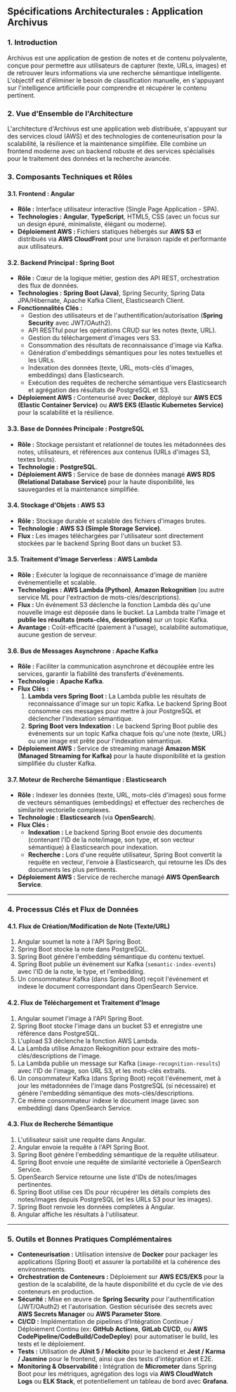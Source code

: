 
## Spécifications Architecturales : Application Archivus

### 1. Introduction

Archivus est une application de gestion de notes et de contenu polyvalente, conçue pour permettre aux utilisateurs de capturer (texte, URLs, images) et de retrouver leurs informations via une recherche sémantique intelligente. L'objectif est d'éliminer le besoin de classification manuelle, en s'appuyant sur l'intelligence artificielle pour comprendre et récupérer le contenu pertinent.

### 2. Vue d'Ensemble de l'Architecture

L'architecture d'Archivus est une application web distribuée, s'appuyant sur des services cloud (AWS) et des technologies de conteneurisation pour la scalabilité, la résilience et la maintenance simplifiée. Elle combine un frontend moderne avec un backend robuste et des services spécialisés pour le traitement des données et la recherche avancée.


### 3. Composants Techniques et Rôles

#### 3.1. Frontend : Angular

* **Rôle :** Interface utilisateur interactive (Single Page Application - SPA).
* **Technologies :** **Angular**, **TypeScript**, HTML5, CSS (avec un focus sur un design épuré, minimaliste, élégant ou moderne).
* **Déploiement AWS :** Fichiers statiques hébergés sur **AWS S3** et distribués via **AWS CloudFront** pour une livraison rapide et performante aux utilisateurs.

#### 3.2. Backend Principal : Spring Boot

* **Rôle :** Cœur de la logique métier, gestion des API REST, orchestration des flux de données.
* **Technologies :** **Spring Boot (Java)**, Spring Security, Spring Data JPA/Hibernate, Apache Kafka Client, Elasticsearch Client.
* **Fonctionnalités Clés :**
    * Gestion des utilisateurs et de l'authentification/autorisation (**Spring Security** avec JWT/OAuth2).
    * API RESTful pour les opérations CRUD sur les notes (texte, URL).
    * Gestion du téléchargement d'images vers S3.
    * Consommation des résultats de reconnaissance d'image via Kafka.
    * Génération d'embeddings sémantiques pour les notes textuelles et les URLs.
    * Indexation des données (texte, URL, mots-clés d'images, embeddings) dans Elasticsearch.
    * Exécution des requêtes de recherche sémantique vers Elasticsearch et agrégation des résultats de PostgreSQL et S3.
* **Déploiement AWS :** Conteneurisé avec **Docker**, déployé sur **AWS ECS (Elastic Container Service)** ou **AWS EKS (Elastic Kubernetes Service)** pour la scalabilité et la résilience.

#### 3.3. Base de Données Principale : PostgreSQL

* **Rôle :** Stockage persistant et relationnel de toutes les métadonnées des notes, utilisateurs, et références aux contenus (URLs d'images S3, textes bruts).
* **Technologie :** **PostgreSQL**.
* **Déploiement AWS :** Service de base de données managé **AWS RDS (Relational Database Service)** pour la haute disponibilité, les sauvegardes et la maintenance simplifiée.

#### 3.4. Stockage d'Objets : AWS S3

* **Rôle :** Stockage durable et scalable des fichiers d'images brutes.
* **Technologie :** **AWS S3 (Simple Storage Service)**.
* **Flux :** Les images téléchargées par l'utilisateur sont directement stockées par le backend Spring Boot dans un bucket S3.

#### 3.5. Traitement d'Image Serverless : AWS Lambda

* **Rôle :** Exécuter la logique de reconnaissance d'image de manière événementielle et scalable.
* **Technologies :** **AWS Lambda (Python)**, **Amazon Rekognition** (ou autre service ML pour l'extraction de mots-clés/descriptions).
* **Flux :** Un événement S3 déclenche la fonction Lambda dès qu'une nouvelle image est déposée dans le bucket. La Lambda traite l'image et **publie les résultats (mots-clés, descriptions)** sur un topic Kafka.
* **Avantage :** Coût-efficacité (paiement à l'usage), scalabilité automatique, aucune gestion de serveur.

#### 3.6. Bus de Messages Asynchrone : Apache Kafka

* **Rôle :** Faciliter la communication asynchrone et découplée entre les services, garantir la fiabilité des transferts d'événements.
* **Technologie :** **Apache Kafka**.
* **Flux Clés :**
    1.  **Lambda vers Spring Boot :** La Lambda publie les résultats de reconnaissance d'image sur un topic Kafka. Le backend Spring Boot consomme ces messages pour mettre à jour PostgreSQL et déclencher l'indexation sémantique.
    2.  **Spring Boot vers Indexation :** Le backend Spring Boot publie des événements sur un topic Kafka chaque fois qu'une note (texte, URL) ou une image est prête pour l'indexation sémantique.
* **Déploiement AWS :** Service de streaming managé **Amazon MSK (Managed Streaming for Kafka)** pour la haute disponibilité et la gestion simplifiée du cluster Kafka.

#### 3.7. Moteur de Recherche Sémantique : Elasticsearch

* **Rôle :** Indexer les données (texte, URL, mots-clés d'images) sous forme de vecteurs sémantiques (embeddings) et effectuer des recherches de similarité vectorielle complexes.
* **Technologie :** **Elasticsearch** (via **OpenSearch**).
* **Flux Clés :**
    * **Indexation :** Le backend Spring Boot envoie des documents (contenant l'ID de la note/image, son type, et son vecteur sémantique) à Elasticsearch pour indexation.
    * **Recherche :** Lors d'une requête utilisateur, Spring Boot convertit la requête en vecteur, l'envoie à Elasticsearch, qui retourne les IDs des documents les plus pertinents.
* **Déploiement AWS :** Service de recherche managé **AWS OpenSearch Service**.

---

### 4. Processus Clés et Flux de Données

#### 4.1. Flux de Création/Modification de Note (Texte/URL)

1.  Angular soumet la note à l'API Spring Boot.
2.  Spring Boot stocke la note dans PostgreSQL.
3.  Spring Boot génère l'embedding sémantique du contenu textuel.
4.  Spring Boot publie un événement sur Kafka (`semantic-index-events`) avec l'ID de la note, le type, et l'embedding.
5.  Un consommateur Kafka (dans Spring Boot) reçoit l'événement et indexe le document correspondant dans OpenSearch Service.

#### 4.2. Flux de Téléchargement et Traitement d'Image

1.  Angular soumet l'image à l'API Spring Boot.
2.  Spring Boot stocke l'image dans un bucket S3 et enregistre une référence dans PostgreSQL.
3.  L'upload S3 déclenche la fonction AWS Lambda.
4.  La Lambda utilise Amazon Rekognition pour extraire des mots-clés/descriptions de l'image.
5.  La Lambda publie un message sur Kafka (`image-recognition-results`) avec l'ID de l'image, son URL S3, et les mots-clés extraits.
6.  Un consommateur Kafka (dans Spring Boot) reçoit l'événement, met à jour les métadonnées de l'image dans PostgreSQL (si nécessaire) et génère l'embedding sémantique des mots-clés/descriptions.
7.  Ce même consommateur indexe le document image (avec son embedding) dans OpenSearch Service.

#### 4.3. Flux de Recherche Sémantique

1.  L'utilisateur saisit une requête dans Angular.
2.  Angular envoie la requête à l'API Spring Boot.
3.  Spring Boot génère l'embedding sémantique de la requête utilisateur.
4.  Spring Boot envoie une requête de similarité vectorielle à OpenSearch Service.
5.  OpenSearch Service retourne une liste d'IDs de notes/images pertinentes.
6.  Spring Boot utilise ces IDs pour récupérer les détails complets des notes/images depuis PostgreSQL (et les URLs S3 pour les images).
7.  Spring Boot renvoie les données complètes à Angular.
8.  Angular affiche les résultats à l'utilisateur.

---

### 5. Outils et Bonnes Pratiques Complémentaires

* **Conteneurisation :** Utilisation intensive de **Docker** pour packager les applications (Spring Boot) et assurer la portabilité et la cohérence des environnements.
* **Orchestration de Conteneurs :** Déploiement sur **AWS ECS/EKS** pour la gestion de la scalabilité, de la haute disponibilité et du cycle de vie des conteneurs en production.
* **Sécurité :** Mise en œuvre de **Spring Security** pour l'authentification (JWT/OAuth2) et l'autorisation. Gestion sécurisée des secrets avec **AWS Secrets Manager** ou **AWS Parameter Store**.
* **CI/CD :** Implémentation de pipelines d'Intégration Continue / Déploiement Continu (ex: **GitHub Actions**, **GitLab CI/CD**, ou **AWS CodePipeline/CodeBuild/CodeDeploy**) pour automatiser le build, les tests et le déploiement.
* **Tests :** Utilisation de **JUnit 5 / Mockito** pour le backend et **Jest / Karma / Jasmine** pour le frontend, ainsi que des tests d'intégration et E2E.
* **Monitoring & Observabilité :** Intégration de **Micrometer** dans Spring Boot pour les métriques, agrégation des logs via **AWS CloudWatch Logs** ou **ELK Stack**, et potentiellement un tableau de bord avec **Grafana**.
